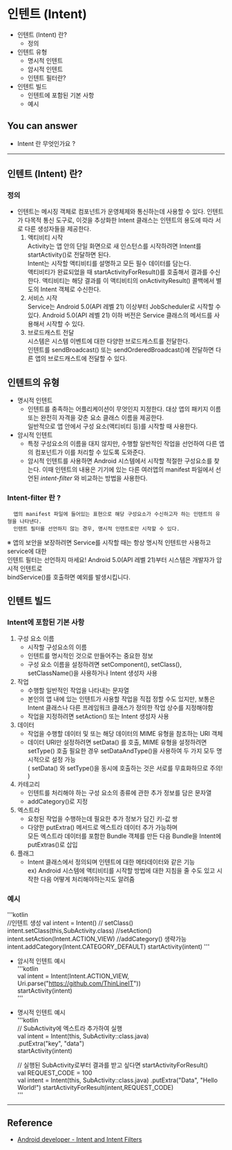 # 인텐트 (Intent)
<!--Table of Contents-->
- 인텐트 (Intent) 란?
    - 정의
- 인텐트 유형
    - 명시적 인텐트
    - 암시적 인텐트
    - 인텐트 필터란?
- 인텐트 빌드 
    - 인텐트에 포함된 기본 사항
    - 예시 

<!-- 어떤 질문을 대답할 수 있어야 하는지-->
## You can answer
- Intent 란 무엇인가요 ?

<!--Contents-->

---
## 인텐트 (Intent) 란? 
### 정의
  * 인텐트는 메시징 객체로 컴포넌트가 운영체제와 통신하는데 사용할 수 있다.
  인텐트가 다목적 통신 도구로, 이것을 추상화한 Intent 클래스는 인텐트의 용도에 따라 
  서로 다른 생성자들을 제공한다. 
    1) 액티비티 시작  
      Activity는 앱 안의 단일 화면으로 새 인스턴스를 시작하려면 Intent를 startActivity()로 전달하면 된다.  
       Intent는 시작할 액티비티를 설명하고 모든 필수 데이터를 담는다.  
       액티비티가 완료되었을 때 startActivityForResult()를 호출해서 결과를 수신한다.
       액티비티는 해당 결과를 이 액티비티의 onActivityResult() 콜백에서 별도의 Intent 객체로 수신한다.
    2) 서비스 시작  
        Service는 Android 5.0(API 레벨 21) 이상부터 JobScheduler로 시작할 수 있다.
       Android 5.0(API 레벨 21) 이하 버전은 Service 클래스의 메서드를 사용해서 시작할 수 있다.  
    3) 브로드캐스트 전달  
       시스템은 시스템 이벤트에 대한 다양한 브로드캐스트를 전달한다.  
       인텐트를 sendBroadcast() 또는 sendOrderedBroadcast()에 전달하면 다른 앱의 브로드캐스트에 전달할 수 있다. 
## 인텐트의 유형
  * 명시적 인텐트  
    - 인텐트를 충족하는 어플리케이션이 무엇인지 지정한다. 대상 앱의 패키지 이름 또는 완전히 자격을 갖춘 요소 클래스 이름을 제공한다.  
      일반적으로 앱 안에서 구성 요소(액티비티 등)를 시작할 때 사용한다.
  * 암시적 인텐트 
    - 특정 구성요소의 이름을 대지 않지만, 수행할 일반적인 작업을 선언하여 다른 앱의 컴포넌트가 이를 처리할 수 있도록 도와준다.  
    - 암시적 인텐트를 사용하면 Android 시스템에서 시작할 적절한 구성요소를 찾는다. 이때 인텐트의 내용은 기기에 있는 다른 여러앱의 manifest 파일에서 선언된 <i>intent-filter</i> 와 비교하는 방법을 사용한다.
  

  ### Intent-filter 란 ?
      앱의 manifest 파일에 들어있는 표현으로 해당 구성요소가 수신하고자 하는 인텐트의 유형을 나타낸다.
      인텐트 필터를 선언하지 않는 경우, 명시적 인텐트로만 시작할 수 있다. 

 ※ 앱의 보안을 보장하려면 Service를 시작할 때는 항상 명시적 인텐트만 사용하고 service에 대한  
인텐트 필터는 선언하지 마세요! Android 5.0(API 레벨 21)부터 시스템은 개발자가 암시적 인텐트로  
bindService()를 호출하면 예외를 발생시킵니다. 

## 인텐트 빌드 
### Intent에 포함된 기본 사항
1. 구성 요소 이름  
   - 시작할 구성요소의 이름 
   - 인텐트를 명시적인 것으로 만들어주는 중요한 정보 
   - 구성 요소 이름을 설정하려면 setComponent(), setClass(), setClassName()을 사용하거나 Intent 생성자 사용
2. 작업 
   - 수행할 일반적인 작업을 나타내는 문자열
   - 본인의 앱 내에 있는 인텐트가 사용할 작업을 직접 정할 수도 있지만, 보통은 Intent 클래스나 다른 프레임워크 클래스가 정의한 작업 상수를 지정해야함
   - 작업을 지정하려면 setAction() 또는 Intent 생성자 사용
3. 데이터
   - 작업을 수행할 데이터 및 또는 해당 데이터의 MIME 유형을 참조하는 URI 객체 
   - 데이터 URI만 설정하려면 setData() 를 호출, MIME 유형을 설정하려면 setType() 호출
     필요한 경우 setDataAndType()을 사용하여 두 가지 모두 명시적으로 설정 가능   
     ( setData() 와 setType()을 동시에 호출하는 것은 서로를 무효화하므로 주의! )
4. 카테고리
   - 인텐트를 처리해야 하는 구성 요소의 종류에 관한 추가 정보를 담은 문자열
   - addCategory()로 지정
5. 엑스트라
   - 요청된 작업을 수행하는데 필요한 추가 정보가 담긴 키-값 쌍
   - 다양한 putExtra() 메서드로 엑스트라 데이터 추가 가능하며  
     모든 엑스트라 데이터를 포함한 Bundle 객체를 만든 다음 Bundle을 Intent에 putExtras()로 삽입 
6. 플래그
   - Intent 클래스에서 정의되며 인텐트에 대한 메타데이터와 같은 기능  
     ex) Android 시스템에 액티비티를 시작할 방법에 대한 지침을 줄 수도 있고 시작한 다음 어떻게 처리해야하는지도 알려줌
     
### 예시 
'''kotlin  
//인텐트 생성
val intent = Intent()
// setClass()  
intent.setClass(this,SubActivity.class)
//setAction()
intent.setAction(Intent.ACTION_VIEW)
//addCategory() 생략가능
intent.addCategory(Intent.CATEGORY_DEFAULT)
startActivity(intent)
'''

* 암시적 인텐트 예시   
'''kotlin  
    val intent = Intent(Intent.ACTION_VIEW, Uri.parse("https://github.com/ThinLineIT"))  
    startActivity(intent)  
'''

* 명시적 인텐트 예시  
'''kotlin  
    // SubActivity에 엑스트라 추가하여 실행  
    val intent = Intent(this, SubActivity::class.java)  
    .putExtra("key", "data")  
     startActivity(intent)
    
    // 실행된 SubActivity로부터 결과를 받고 싶다면 startActivityForResult()  
    val REQUEST_CODE = 100  
    val intent = Intent(this, SubActivity::class.java)
    .putExtra("Data", "Hello World!")
    startActivityForResult(intent,REQUEST_CODE)  
    '''
---
## Reference
- [Android developer - Intent and Intent Filters](https://developer.android.com/guide/components/intents-filters)
